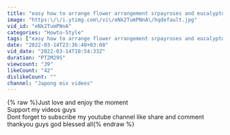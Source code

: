 ```yaml
---
title: "easy how to arrange flower arrangement srpayroses and eucalyptus leaves in vase"
image: "https:\/\/i.ytimg.com\/vi\/eNk2TumPNnA\/hqdefault.jpg"
vid_id: "eNk2TumPNnA"
categories: "Howto-Style"
tags: ["easy how to arrange flower arrangement srpayroses and eucalyptus leaves in vase","Madali language mag ayos ng bulaklak gamit ang vase","flower arrangement vase"]
date: "2022-03-14T23:36:40+03:00"
vid_date: "2022-03-14T10:54:33Z"
duration: "PT2M29S"
viewcount: "39"
likeCount: "42"
dislikeCount: ""
channel: "Japong mix videos"
---
```

{% raw %}Just love and enjoy the moment<br />Support my videos guys<br />Dont forget to subscribe my youtube channel like share and comment thankyou guys god blessed all{% endraw %}
